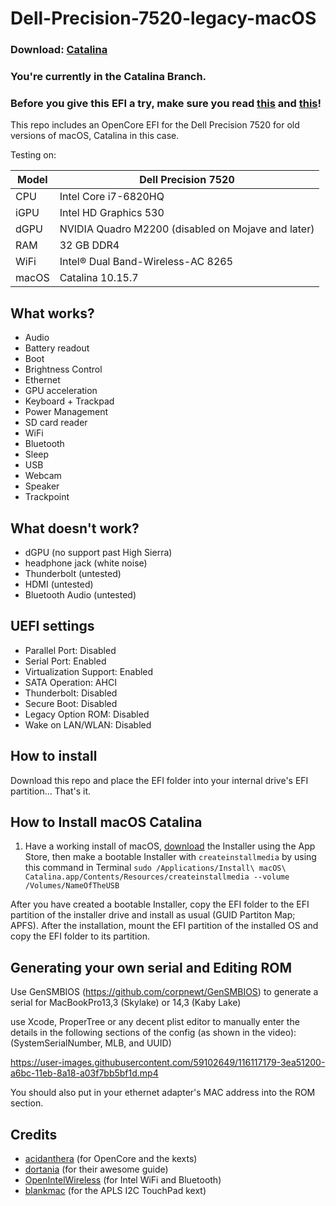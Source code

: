 # Dell-Precision-7520-legacy-macOS

### Download: [Catalina](https://github.com/DavidCGranger/Dell-Precision-7520-legacy-macOS/releases/tag/catalina-0.9.3)
### You're currently in the Catalina Branch. 
### Before you give this EFI a try, make sure you read [this](#UEFI-settings) and [this](#Generating-your-own-serial-and-Editing-ROM)!

This repo includes an OpenCore EFI for the Dell Precision 7520 for old versions of macOS, Catalina in this case.

Testing on:

Model | Dell Precision 7520
------------- | ---------------
CPU | Intel Core i7-6820HQ
iGPU | Intel HD Graphics 530
dGPU | NVIDIA Quadro M2200 (disabled on Mojave and later)
RAM | 32 GB DDR4
WiFi | Intel® Dual Band-Wireless-AC 8265
macOS | Catalina 10.15.7

## What works?

- Audio
- Battery readout
- Boot
- Brightness Control
- Ethernet
- GPU acceleration
- Keyboard + Trackpad
- Power Management
- SD card reader
- WiFi
- Bluetooth
- Sleep
- USB
- Webcam
- Speaker
- Trackpoint

## What doesn't work?

- dGPU (no support past High Sierra)
- headphone jack (white noise)
- Thunderbolt (untested)
- HDMI (untested)
- Bluetooth Audio (untested)

## UEFI settings

- Parallel Port: Disabled
- Serial Port: Enabled
- Virtualization Support: Enabled
- SATA Operation: AHCI
- Thunderbolt: Disabled
- Secure Boot: Disabled
- Legacy Option ROM: Disabled
- Wake on LAN/WLAN: Disabled

## How to install

Download this repo and place the EFI folder into your internal drive's EFI partition... That's it.

## How to Install macOS Catalina

1. Have a working install of macOS, [download](https://apps.apple.com/de/app/macos-catalina/id1466841314?mt=12) the Installer using the App Store, then make a bootable Installer with `createinstallmedia` by using this command in Terminal `sudo /Applications/Install\ macOS\ Catalina.app/Contents/Resources/createinstallmedia --volume /Volumes/NameOfTheUSB`

After you have created a bootable Installer, copy the EFI folder to the EFI partition of the installer drive and install as usual (GUID Partiton Map; APFS). After the installation, mount the EFI partition of the installed OS and copy the EFI folder to its partition.

## Generating your own serial and Editing ROM

Use GenSMBIOS (https://github.com/corpnewt/GenSMBIOS) to generate a serial for MacBookPro13,3 (Skylake) or 14,3 (Kaby Lake)

use Xcode, ProperTree or any decent plist editor to manually enter the details in the following sections of the config (as shown in the video): (SystemSerialNumber, MLB, and UUID)

https://user-images.githubusercontent.com/59102649/116117179-3ea51200-a6bc-11eb-8a18-a03f7bb5bf1d.mp4

You should also put in your ethernet adapter's MAC address into the ROM section.

## Credits

* [acidanthera](https://github.com/acidanthera) (for OpenCore and the kexts)
* [dortania](https://dortania.github.io/OpenCore-Install-Guide/) (for their awesome guide)
* [OpenIntelWireless](https://github.com/OpenIntelWireless) (for Intel WiFi and Bluetooth)
* [blankmac](https://github.com/blankmac/AlpsHID) (for the APLS I2C TouchPad kext)
